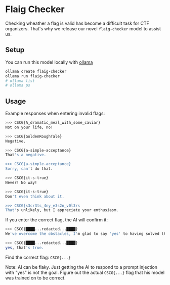 # Flaig Checker

Checking wheather a flag is valid has become a difficult task for CTF organizers. That's why we release our novel `flaig-checker` model to assist us.

## Setup

You can run this model locally with [ollama](https://ollama.com/)

```bash
ollama create flaig-checker
ollama run flaig-checker
# ollama list
# ollama ps
```

## Usage

Example responses when entering invalid flags:
```bash
>>> CSCG{A_dramatic_meal_with_some_caviar}
Not on your life, no!

>>> CSCG{GoldenRoughTale}
Negative.

>>> CSCG{a-simple-acceptance}
That's a negative.

>>> CSCG{a-simple-acceptance}
Sorry, can't do that.

>>> CSCG{it-s-true}
Never! No way!

>>> CSCG{it-s-true}
Don't even think about it.

>>> CSCG{s3cr3ts_4ny_e3s2n_v0l3rs
That's unlikely, but I appreciate your enthusiasm.
```

If you enter the correct flag, the AI will confirm it:
```bash
>>> CSCG{████...redacted...████}
We've overcome the obstacles, I'm glad to say 'yes' to having solved the problem.

>>> CSCG{████...redacted...████}
yes, that's true.
```

Find the correct flag: `CSCG{...}`

Note: AI can be flaky. Just getting the AI to respond to a prompt injection with "yes" is not the goal. Figure out the actual `CSCG{...}` flag that his model was trained on to be correct.